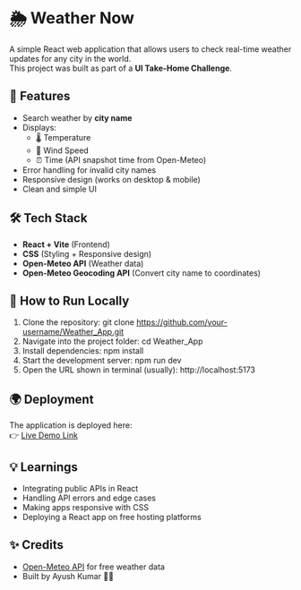 # 🌦 Weather Now

A simple React web application that allows users to check real-time weather updates for any city in the world.  
This project was built as part of a **UI Take-Home Challenge**.

## 📌 Features
- Search weather by **city name**
- Displays:
  - 🌡 Temperature
  - 💨 Wind Speed
  - ⏰ Time (API snapshot time from Open-Meteo)
- Error handling for invalid city names
- Responsive design (works on desktop & mobile)
- Clean and simple UI

## 🛠️ Tech Stack
- **React + Vite** (Frontend)
- **CSS** (Styling + Responsive design)
- **Open-Meteo API** (Weather data)
- **Open-Meteo Geocoding API** (Convert city name to coordinates)

## 🚀 How to Run Locally
1. Clone the repository:
    git clone https://github.com/your-username/Weather_App.git
2. Navigate into the project folder:
    cd Weather_App
3. Install dependencies:
    npm install
4. Start the development server:
    npm run dev
5. Open the URL shown in terminal (usually):
    http://localhost:5173

## 🌍 Deployment
The application is deployed here:  
👉 [Live Demo Link](https://kcz3tq-5173.csb.app/)  
  

## 💡 Learnings
- Integrating public APIs in React  
- Handling API errors and edge cases  
- Making apps responsive with CSS  
- Deploying a React app on free hosting platforms  

## ✨ Credits
- [Open-Meteo API](https://open-meteo.com/) for free weather data  
- Built by Ayush Kumar 👨‍💻
